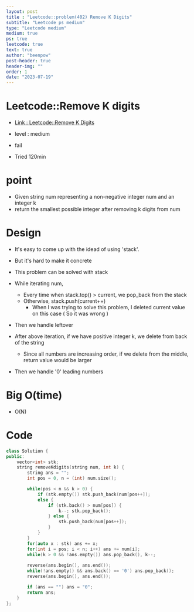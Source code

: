 ```yaml
---
layout: post
title : "Leetcode::problem(402) Remove K Digits"
subtitle: "Leetcode ps medium"
type: "Leetcode medium"
medium: true
ps: true
leetcode: true
text: true
author: "beenpow"
post-header: true
header-img: ""
order: 1
date: "2023-07-19"
---
```


# Leetcode::Remove K digits
- [Link : Leetcode::Remove K Digits](https://leetcode.com/problems/remove-k-digits/description/?envType=study-plan-v2&envId=google-spring-23-high-frequency)

- level : medium
- fail
- Tried 120min

# point
- Given string num representing a non-negative integer num and an integer k
- return the smallest possible integer after removing k digits from num

# Design
- It's easy to come up with the idead of using 'stack'.
- But it's hard to make it concrete

- This problem can be solved with stack
- While iterating num,
  - Every time when stack.top() > current, we pop_back from the stack
  - Otherwise, stack.push(current++)
    - When I was trying to solve this problem, I deleted current value on this case ( So it was wrong )
- Then we handle leftover
- After above iteration, if we have positive integer k, we delete from back of the string
  - Since all numbers are increasing order, if we delete from the middle, return value would be larger
- Then we handle '0' leading numbers

# Big O(time)
- O(N)

# Code

```cpp
class Solution {
public:
    vector<int> stk;
    string removeKdigits(string num, int k) {
        string ans = "";
        int pos = 0, n = (int) num.size();

        while(pos < n && k > 0) {
            if (stk.empty()) stk.push_back(num[pos++]);
            else {
                if (stk.back() > num[pos]) {
                    k--; stk.pop_back();
                } else {
                    stk.push_back(num[pos++]);
                }
            }
        }
        for(auto x : stk) ans += x;
        for(int i = pos; i < n; i++) ans += num[i];
        while(k > 0 && !ans.empty()) ans.pop_back(), k--;
        
        reverse(ans.begin(), ans.end());
        while(!ans.empty() && ans.back() == '0') ans.pop_back();
        reverse(ans.begin(), ans.end());

        if (ans == "") ans = "0";
        return ans;
    }
};
```
